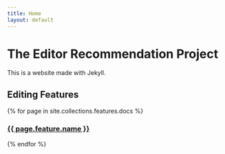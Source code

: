 ```yaml
---
title: Home
layout: default
---
```


# The Editor Recommendation Project

This is a website made with Jekyll.

## Editing Features

{% for page in site.collections.features.docs %}
  <h3><a href="{{ site.baseurl }}{{ page.url }}">{{ page.feature.name }}</a></h3>
{% endfor %}


